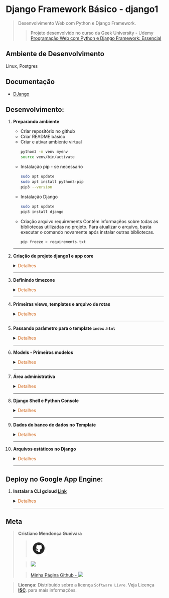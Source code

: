 # Django Framework Básico - django1

>Desenvolvimento Web com Python e Django Framework.
> 
>>Projeto desenvolvido no curso da Geek University - Udemy [Programação Web com Python e Django Framework: Essencial](https://www.udemy.com/course/programacao-web-com-django-framework-do-basico-ao-avancado/)

## Ambiente de Desenvolvimento
Linux, Postgres

## Documentação
- [DJango](https://www.djangoproject.com/)
## Desenvolvimento:
1. <span style="color:383E42"><b>Preparando ambiente</b></span>
    <!-- <details><summary><span style="color:Chocolate">Detalhes</span></summary> -->
    <p>

    - Criar repositório no github
    - Criar README básico
    - Criar e ativar ambiente virtual
        ```sh
        python3 -m venv myenv
        source venv/bin/activate
        ```
    - Instalação pip - se necessario
        ```sh
        sudo apt update
        sudo apt install python3-pip
        pip3 --version
        ```
    - Instalação Django
        ```sh
        sudo apt update
        pip3 install django
        ```
    - Criação arquivo requirements
    Contém informaçẽos sobre todas as bibliotecas utilizadas no projeto. Para atualizar o arquivo, basta executar o comando novamente após instalar outras bibliotecas.
        ```sh
        pip freeze > requirements.txt
        ```
    </p>

    </details> 

    ---

2. <span style="color:383E42"><b>Criação de projeto django1 e app core</b></span>
    <details><summary><span style="color:Chocolate">Detalhes</span></summary>
    <p>

    Criar app no mesmo diretório/pasta que está o projeto
    ```sh
    django-admin startproject django1 .
    django-admin startapp core
    ```
    Incluir app em Installed apps - settings
    ```python
    INSTALLED_APPS = [
    'django.contrib.admin',
    'django.contrib.auth',
    'django.contrib.contenttypes',
    'django.contrib.sessions',
    'django.contrib.messages',
    'django.contrib.staticfiles',
    'core',
    ]
    ```
    Informar diretório de templates no settings
    ```python
    TEMPLATES = [
        {
            'BACKEND': 'django.template.backends.django.DjangoTemplates',
            'DIRS': ['templates'],
            'APP_DIRS': True,
            'OPTIONS': {
                'context_processors': [
                    'django.template.context_processors.debug',
                    'django.template.context_processors.request',
                    'django.contrib.auth.context_processors.auth',
                    'django.contrib.messages.context_processors.messages',
                ],
            },
        },
    ]
    ```

    Testar
    ```sh
    python3 manage.py runserver
    ```
    </p>

    </details> 

    ---
3. <span style="color:383E42"><b>Definindo timezone</b></span>
    <details><summary><span style="color:Chocolate">Detalhes</span></summary>
    <p>

    Em `settings.py`
    ```python
    # Internationalization
    # https://docs.djangoproject.com/en/4.2/topics/i18n/

    LANGUAGE_CODE = 'pt-br'

    TIME_ZONE = 'America/Sao_Paulo'

    USE_I18N = True

    USE_TZ = True

    ```

    </p>

    </details> 

    ---
4. <span style="color:383E42"><b>Primeiras views, templates e arquivo de rotas</b></span>
    <details><summary><span style="color:Chocolate">Detalhes</span></summary>
    <p>

    - Criação dos métodos em `views.py`
        ```python
        from django.shortcuts import render


        def index(request):
            return render(request, 'index.html')


        def contato(request):
            return render(request, 'contato.html')
        ```
    - Adicionar arquivo `core/urls.py` em app core com as rotas
        Arquivo com as rotas referentes aos templates do app `core`
        ```python
        from django.urls import path

        from .views import index, contato

        urlpatterns = [
            path('', index),
            path('contato', contato)
        ]
        ```
    - Configurar rota para aquivo de rotas  `core/urls.py` de app core
        Indica que a rota raiz aponta para o arquivo de `core.urls.py`
        ```python
        from django.contrib import admin
        from django.urls import path, include

        urlpatterns = [
            path('admin/', admin.site.urls),
            path('', include('core.urls'))
        ]
        ```
    - Criar diretório `core/templates` em app core
    - Criar templates
        `templates/index.html`
        ```html
        <!DOCTYPE html>
        <html lang="pt-br">
        <head>
            <meta charset="UTF-8">
            <meta name="viewport" content="width=device-width, initial-scale=1.0">
            <title>Django 1 - Index</title>
        </head>
        <body>
            <h1>Index</h1>
        </body>
        </html>
        ```
        `templates/contato.html`
        ```html
        <!DOCTYPE html>
        <html lang="pt-br">
        <head>
            <meta charset="UTF-8">
            <meta name="viewport" content="width=device-width, initial-scale=1.0">
            <title>Django 1 - Contato</title>
        </head>
        <body>
            <h1>Contato</h1>
        </body>
        </html>
        ```
    - Testar
        ```sh
        python3 manage.py runserver
        ```

    </p>

    </details> 

    ---

5. <span style="color:383E42"><b>Passando parâmetro para o template `index.html`</b></span>
    <details><summary><span style="color:Chocolate">Detalhes</span></summary>
    <p>

    Em `views.py`
    ```python
    def index(request):
    context = {
        'curso': 'Programação Web com Django Framework',
        'outro': 'Programação Web com Django Framework'
    }
    return render(request, 'index.html',context)
    ```

    Em `index.html`
    ```html
    <body>
    <h1>Index</h1>
    <h2>{{curso}}</h2>
    <p>{{outro}}</p>
    </body>
    ```
    </p>

    </details> 

    ---

6. <span style="color:383E42"><b>Models - Primeiros modelos</b></span>
    <details><summary><span style="color:Chocolate">Detalhes</span></summary>
    <p>

    - Criar modelo/classe `Produto` e `Cliente` em `core/models`
        ```python
        from django.db import models

        class Produto(models.Model):
            nome = models.CharField('Nome', max_length=100)
            preco = models.DecimalField('Preco', decimal_places=2, max_digits=8)
            estoque = models.IntegerField('Quantidade em Estoque')

        class Cliente(models.Model):
            nome = models.CharField('Nome', max_length=100)
            sobrenome = models.CharField('Sobrenome', max_length=100)
            email = models.EmailField('Email', max_length=100)
        ```

    - Gerando migrations
        ```sh
        python3 manage.py makemigrations
        ```

    - Executando as migrations - Cria as tabelas no banco de dados
        ```sh
        python3 manage.py migrate
        ```

    - Testar
        ```sh
        python3 manage.py runserver
        ```
    </p>

    </details> 

    ---

7. <span style="color:383E42"><b>Área administrativa</b></span>
    <details><summary><span style="color:Chocolate">Detalhes</span></summary>
    <p>

    - Criando super usuário
        Podemos criar vários super usuários, caso precise
        ```sh
        python3 manage.py createsuperuser
        ```
    
    - Incluir modelos ao `core/admin.py`
        Para que seja exibido no painel admin da aplicação
        ```python
        from django.contrib import admin

        from .models import Produto, Cliente

        admin.site.register(Produto)
        admin.site.register(Cliente)
        ```

    - Inserir alguns produtos via painel admin
        Usar usuário e senha criado em passo anterior `http://127.0.0.1:8000/admin/`
    <br>

    - Definir o método `__str__` para os modelos criados
        Representação do objeto em um formato de string - Neste caso retorna apenas o valor da variável nome e no outro nome e sobrenome
        ```python
        from django.db import models

        class Produto(models.Model):
            nome = models.CharField('Nome', max_length=100)
            preco = models.DecimalField('Preco', decimal_places=2, max_digits=8)
            estoque = models.IntegerField('Quantidade em Estoque')

            def __str__(self) -> str:
                return self.nome

        class Cliente(models.Model):
            nome = models.CharField('Nome', max_length=100)
            sobrenome = models.CharField('Sobrenome', max_length=100)
            email = models.EmailField('Email', max_length=100)
            
            def __str__(self) -> str:
                return f'{self.nome} {self.sobrenome}'
        ```
    - Testar: Verificar resultado via painel admin
    <br>

    - Criar classes em core/admin.py que extendem modelAdmin
        Permite configurar exibição no painel admin, como quais colunas deseja exibir
        ```python
        from django.contrib import admin

        from .models import Produto, Cliente

        class ProdutoAdmin(admin.ModelAdmin):
            list_display = ('nome', 'preco', 'estoque')

        class ClienteAdmin(admin.ModelAdmin):
            list_display = ('nome', 'sobrenome', 'email')

        admin.site.register(Produto, ProdutoAdmin)
        admin.site.register(Cliente, ClienteAdmin)
        ```
    
    - Testar
    </p>

    </details> 

    ---

8. <span style="color:383E42"><b>Django Shell e Python Console</b></span>
    <details><summary><span style="color:Chocolate">Detalhes</span></summary>
    <p>

    - Detalhes sobre o comando `manage.py`
        Listagem de comandos disponíveis
        ```sh
        python manage.py
        ```
    - Detalhes sobre o comando `manage.py` - `help`
        ```sh
        python manage.py help makemigrations
        ```
    - Console Python
        ```sh
        python manage.py shell
        ```
        Manipula objeto
        ```sh
        from core.models import Produto

        #Adicionar produto
        produto = Produto(nome="Atari 2600", preco=199,67, estoque=100)
        produto.save()

        # Visualizar propriedades e métdos do objeto
        dir(produto)
        produto.id
        ```
    </p>

    </details>

    ---

9. <span style="color:383E42"><b>Dados do banco de dados no Template</b></span>
    <details><summary><span style="color:Chocolate">Detalhes</span></summary>
    <p>

    - Incluir rota para página/template `core/templates/produto.html`.
    ```python
    # Inclui nome para rota - nome que será usado ao criar url na página - pode gerar erro, caso não defina o parâmetro name
    path('produto/<int:pk>', produto, name='produto'), 
    ```

    - Cria lista de produtos e inclui no contexto para enviar ao template
        ```python
        from django.shortcuts import render
        from core.models import Produto


        def index(request):
            produtos = Produto.objects.all()
            context = {
                'curso': 'Programação Web com Django Framework',
                'outro': 'Programação Web com Django Framework',
                'produtos': produtos
            }
            return render(request, 'index.html',context)
        ```

    - Tabela para exibir lista de produtos no `core/templates/index.html`
        Cria `url` para produto com base no nome definido no arquivo de rotas `urls.py` com parâmetro id
        ```html
        <table>
        <thead>
            <tr>
                <th>Produto</th>
                <th>Preço</th>
            </tr>
        </thead>
        <tbody>
        {% for produto in produtos %}
            <tr>
                <td><a href="{% url 'produto' produto.id %}">{{ produto.nome }}</a></td>
                <td>{{ produto.preco }}</td>
            </tr>
        {% endfor %}
        </tbody>
        </table>
        ```

    - Criar template `core/templates/produto.html`
        Inclui url para retorno `core/templates/index.html`
        ```html
        <!DOCTYPE html>
        <html lang="pt-br">
        <head>
            <meta charset="UTF-8">
            <title>Produto</title>
        </head>
        <body>

            <h1>Produto</h1>

            <table>
                <thead>
                    <tr>
                        <th>Produto</th>
                        <th>Preço</th>
                        <th>Estoque</th>
                    </tr>
                </thead>
                <tbody>
                    <tr>
                        <td><a href="{% url 'index' %}">{{ produto.nome }}</a></td>
                        <td>{{ produto.preco }}</td>
                        <td>{{ produto.estoque }}</td>
                    </tr>
                </tbody>
            </table>

        </body>
        </html>
        ```

    - Criar método `produto` em `core/views`
        Retorna o produto para o template `core/templates/produto.html` com base no id passado como parâmetro
        ```python
        def produto(request, pk):
        prod = Produto.objects.get(id=pk)

        context = {
            'produto': prod
        }
        return render(request, 'produto.html', context)
        ```

    </p>

    </details>

    ---

10. <span style="color:383E42"><b>Arquivos estáticos no Django</b></span>
    <details><summary><span style="color:Chocolate">Detalhes</span></summary>
    <p>

    - Configurar variáveis que contém caminho para pasta dos arquivos estáticos `django1/settings.py`
        >BASE_DIR contém o caminho para pasta projeto
        ```python
        # Incluir 
        import os
        ...
        ...
        ...
        # Static files (CSS, JavaScript, Images)
        # https://docs.djangoproject.com/en/4.2/howto/static-files/

        STATIC_URL = 'static/' # Usado durante o desenvolvimento
        STATIC_ROOT = os.path.join(BASE_DIR, 'staticfiles') # Usado durante produção
        ```
    
    - Criar diretório `static` e subdiretórios `js, css e images`

    - Criar arquivo `core/static/css/estilos.css`
        ```css
        body{
            background-color: aquamarine;
            color: black;
        }
        ```

    - Incluir referência para o arquivo de estilos em `core/templates/index.html`
        >Não esquecer do `load static` antes do início do `html`
        ```html
        {% load static %}
        ...
        ...
        <title>Django 1 - Index</title>

            <link rel="stylesheet" href="{% static 'css/estilos.css' %}">
        ...
        ...
        ...
        ```

    - Incluir imagem `core/static/images/django.png`
        ```html
        ...
        ...
        <body>
            <h1>Index</h1>
        <img src="{% static 'images/django.png' %}" alt="">
        ```

    - Incluir arquivo de script `core/static/js/script.js`
        ```js
        function teste(){
            alert("Funciona Mesmo!");
        }
        ```

    - Incluir botão que executa função `teste()` de `core/static/js/script.js`
        ```html
        ...
        ...
            <button onclick="teste();">Clique-me</button>

            <script type="text/javascript" src="{% static `js/script.js` %}"></script>
        </body>
        ```

    - Testar: Lembrar que funciona com variável `DEBUG` em `settings.py` como `True`, em desenvolvimento

    - Incluir páginas de erros
        Incluir código para retornar erro `404,500` ou página de erro `404, 500`
        ```python
        from django.shortcuts import render
        from django.shortcuts import get_object_or_404

        from django.http import HttpResponse
        from django.template import loader

        from .models import Produto


        def index(request):
            produtos = Produto.objects.all()

            context = {
                `curso`: `Programação Web com Django Framework`,
                `outro`: `Django é massa!`,
                `produtos`: produtos
            }
            return render(request, `index.html`, context)


        def contato(request):
            return render(request, `contato.html`)


        def produto(request, pk):
            # prod = Produto.objects.get(id=pk)
            prod = get_object_or_404(Produto, id=pk)

            context = {
                `produto`: prod
            }
            return render(request, `produto.html`, context)


        def error404(request, ex):
            template = loader.get_template(`404.html`)
            return HttpResponse(content=template.render(), content_type=`text/thml; charset=utf8`, status=404)


        def error500(request):
            template = loader.get_template(`500.html`)
            return HttpResponse(content=template.render(), content_type=`text/html; charset=utf8`, status=500)
        ```

    - Incluir configuração para direcionamento para página de erros `views.error404, views.error404 ` em `django1/urls.py`
        ```python
        from django.contrib import admin
        from django.urls import path, include

        from django.conf.urls import handler404, handler500
        from core import views

        urlpatterns = [
            path(`admin/`, admin.site.urls),
            path(``, include(`core.urls`))
        ]

        handler404 = views.error404
        handler500 = views.error500
        ```

    - Incluir template erro **500** `core/templates/500.html` com mensagem de erro
        ```html
        <!DOCTYPE html>
        <html lang="pt-br">
        <head>
            <meta charset="UTF-8">
            <meta name="viewport" content="width=device-width, initial-scale=1.0">
            <title>500</title>
        </head>
        <body>
            <h1>Erro no Processamento</h1>
            <h2>Erro 500</h2>
        </body>
        </html>
        ```
    - Incluir redirecionamento para página `index` em `django1/settings.py`
        ```python
        ...
        ...
        STATIC_ROOT = os.path.join(BASE_DIR, 'staticfiles') # Usado durante produção

        LOGOUT_REDIRECT_URL = 'index'
        ...
        ...
        ```
    - Testar: Mudar variável `DEBUG` em `settings.py` para `False` e rodar o projeto e testar um link inválido


    </p>

    </details>

    ---

## Deploy no Google App Engine:
1. <span style="color:383E42"><b>Instalar a CLI gcloud [Link](https://cloud.google.com/sdk/docs/install?hl=pt-br)</b></span>
    <details><summary><span style="color:Chocolate">Detalhes</span></summary>
    <p>



    </p>

    </details>

    ---

## Meta
><span style="color:383E42"><b>Cristiano Mendonça Gueivara</b> </span>
>
>>[<img src="readmeImages/githubIcon.png">](https://github.com/sspectro "Meu perfil no github")
>
>><a href="https://linkedin.com/in/cristiano-m-gueivara/"><img src="https://img.shields.io/badge/-LinkedIn-%230077B5?style=for-the-badge&logo=linkedin&logoColor=white"></a> 
>
>>[Minha Página Github - <img src="readmeImages/favicon.ico">](https://sspectro.github.io/#home "Minha Página no github")<br>



><span style="color:383E42"><b>Licença:</b> </span> Distribuído sobre a licença `Software Livre`. Veja Licença **[ISC](https://opensource.org/license/isc-license-txt/)**. para mais informações.